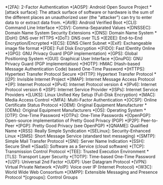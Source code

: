 <!-- markdownlint-disable -->
*[2FA]: 2-Factor Authentication
*[AOSP]: Android Open Source Project
*[attack surface]: The attack surface of software or hardware is the sum of the different places an unauthorized user (the "attacker") can try to enter data to or extract data from.
*[AVB]: Android Verified Boot
*[CLI]: Command Line Interface
*[CSV]: Comma-Separated Values
*[DNSSEC]: Domain Name System Security Extensions
*[DNS]: Domain Name System
*[DoH]: DNS over HTTPS
*[DoT]: DNS over TLS
*[E2EE]: End-to-End Encryption/Encrypted
*[ECS]: EDNS Client Subnet
*[Exif]: Exchangeable image file format
*[FDE]: Full Disk Encryption
*[FIDO]: Fast IDentity Online
*[GPG]: GNU Privacy Guard (PGP implementation)
*[GPS]: Global Positioning System
*[GUI]: Graphical User Interface
*[GnuPG]: GNU Privacy Guard (PGP implementation)
*[HOTP]: HMAC (Hash-based Message Authentication Code) based One-Time Password
*[HTTPS]: Hypertext Transfer Protocol Secure
*[HTTP]: Hypertext Transfer Protocol
*[I2P]: Invisible Internet Project
*[IMAP]: Internet Message Access Protocol
*[IP]: Internet Protocol
*[IPv4]: Internet Protocol version 4
*[IPv6]: Internet Protocol version 6
*[ISP]: Internet Service Provider
*[ISPs]: Internet Service Providers
*[LUKS]: Linux Unified Key Setup (Full-Disk Encryption)
*[MAC]: Media Access Control
*[MFA]: Multi-Factor Authentication
*[OCSP]: Online Certificate Status Protocol
*[OEM]: Original Equipment Manufacturer
*[OEMs]: Original Equipment Manufacturers
*[OS]: Operating System
*[OTP]: One-Time Password
*[OTPs]: One-Time Passwords
*[OpenPGP]: Open-source implementation of Pretty Good Privacy (PGP)
*[P2P]: Peer-to-Peer
*[PGP]: Pretty Good Privacy (see OpenPGP)
*[QNAME]: Qualified Name
*[RSS]: Really Simple Syndication
*[SELinux]: Security-Enhanced Linux
*[SMS]: Short Message Service (standard text messaging)
*[SMTP]: Simple Mail Transfer Protocol
*[SNI]: Server Name Indication
*[SSH]: Secure Shell
*[SaaS]: Software as a Service (cloud software)
*[TCP]: Transmission Control Protocol
*[TEE]: Trusted Execution Environment
*[TLS]: Transport Layer Security
*[TOTP]: Time-based One-Time Password
*[U2F]: Universal 2nd Factor
*[UDP]: User Datagram Protocol
*[VPN]: Virtual Private Network
*[VoIP]: Voice over IP (Internet Protocol)
*[W3C]: World Wide Web Consortium
*[XMPP]: Extensible Messaging and Presence Protocol
*[cgroups]: Control Groups
